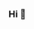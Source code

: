 ### Hi 👋

<!--
**zestbear/zestbear** is a ✨ _special_ ✨ repository because its `README.md` (this file) appears on your GitHub profile.



<a href="https://github.com/zestbear"><img align="center" style="height:180px" src="https://github-readme-stats.vercel.app/api/top-langs/?username=zestbear&layout=compact&theme=nord&hide_border=true" /></a> 

